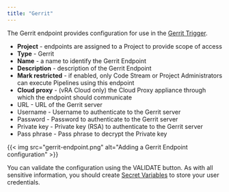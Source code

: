 ```yaml
---
title: "Gerrit"
---
```


The Gerrit endpoint provides configuration for use in the [Gerrit Trigger](/Triggers/Gerrit/).

* **Project** - endpoints are assigned to a Project to provide scope of access
* **Type** - Gerrit
* **Name** - a name to identify the Gerrit Endpoint
* **Description** - description of the Gerrit Endpoint
* **Mark restricted** - if enabled, only Code Stream or Project Administrators can execute Pipelines using this endpoint
* **Cloud proxy** - (vRA Cloud only) the Cloud Proxy appliance through which the endpoint should communicate
* URL - URL of the Gerrit server
* Username - Username to authenticate to the Gerrit server
* Password - Password to authenticate to the Gerrit server
* Private key - Private key (RSA) to authenticate to the Gerrit server
* Pass phrase - Pass phrase to decrypt the Private key

{{< img src="gerrit-endpoint.png" alt="Adding a Gerrit Endpoint configuration" >}}

You can validate the configuration using the VALIDATE button. As with all sensitive information, you should create [Secret Variables](/Configure/Variables/) to store your user credentials.